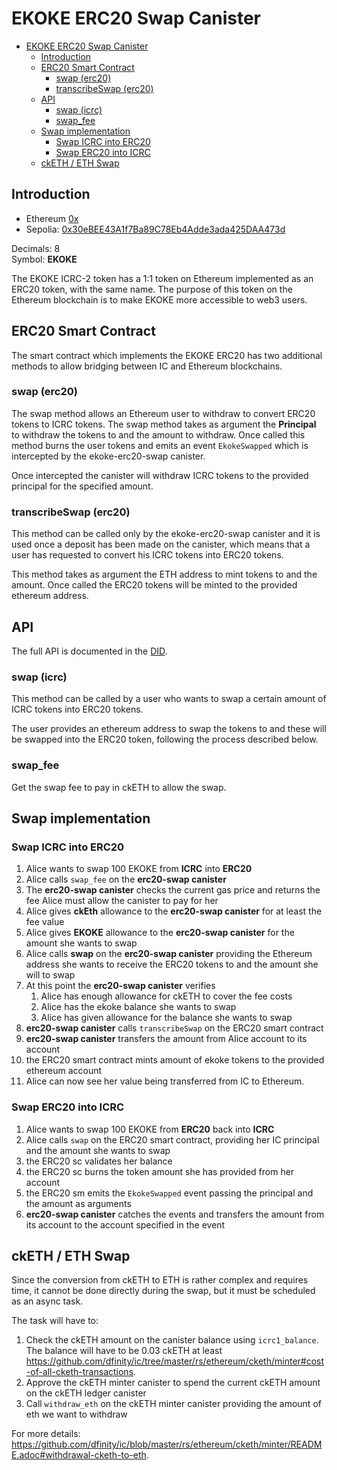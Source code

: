 # EKOKE ERC20 Swap Canister

- [EKOKE ERC20 Swap Canister](#ekoke-erc20-swap-canister)
  - [Introduction](#introduction)
  - [ERC20 Smart Contract](#erc20-smart-contract)
    - [swap (erc20)](#swap-erc20)
    - [transcribeSwap (erc20)](#transcribeswap-erc20)
  - [API](#api)
    - [swap (icrc)](#swap-icrc)
    - [swap\_fee](#swap_fee)
  - [Swap implementation](#swap-implementation)
    - [Swap ICRC into ERC20](#swap-icrc-into-erc20)
    - [Swap ERC20 into ICRC](#swap-erc20-into-icrc)
  - [ckETH / ETH Swap](#cketh--eth-swap)

## Introduction

- Ethereum [0x]()
- Sepolia: [0x30eBEE43A1f7Ba89C78Eb4Adde3ada425DAA473d](https://sepolia.etherscan.io/address/0x30eBEE43A1f7Ba89C78Eb4Adde3ada425DAA473d)

Decimals: 8  
Symbol: **EKOKE**

The EKOKE ICRC-2 token has a 1:1 token on Ethereum implemented as an ERC20 token, with the same name.
The purpose of this token on the Ethereum blockchain is to make EKOKE more accessible to web3 users.

## ERC20 Smart Contract

The smart contract which implements the EKOKE ERC20 has two additional methods to allow bridging between IC and Ethereum blockchains.

### swap (erc20)

The swap method allows an Ethereum user to withdraw to convert ERC20 tokens to ICRC tokens.
The swap method takes as argument the **Principal** to withdraw the tokens to and the amount to withdraw.
Once called this method burns the user tokens and emits an event `EkokeSwapped` which is intercepted by the ekoke-erc20-swap canister.

Once intercepted the canister will withdraw ICRC tokens to the provided principal for the specified amount.

### transcribeSwap (erc20)

This method can be called only by the ekoke-erc20-swap canister and it is used once a deposit has been made on the canister, which means that a user has requested to convert his ICRC tokens into ERC20 tokens.

This method takes as argument the ETH address to mint tokens to and the amount. Once called the ERC20 tokens will be minted to the provided ethereum address.

## API

The full API is documented in the [DID](../../src/ekoke_erc20_swap/ekoke-erc20-swap.did).

### swap (icrc)

This method can be called by a user who wants to swap a certain amount of ICRC tokens into ERC20 tokens.

The user provides an ethereum address to swap the tokens to and these will be swapped into the ERC20 token, following the process described below.

### swap_fee

Get the swap fee to pay in ckETH to allow the swap.

## Swap implementation

### Swap ICRC into ERC20

1. Alice wants to swap 100 EKOKE from **ICRC** into **ERC20**
2. Alice calls `swap_fee` on the **erc20-swap canister**
3. The **erc20-swap canister** checks the current gas price and returns the fee Alice must allow the canister to pay for her
4. Alice gives **ckEth** allowance to the **erc20-swap canister** for at least the fee value
5. Alice gives **EKOKE** allowance to the **erc20-swap canister** for the amount she wants to swap
6. Alice calls **swap** on the **erc20-swap canister** providing the Ethereum address she wants to receive the ERC20 tokens to and the amount she will to swap
7. At this point the **erc20-swap canister** verifies
   1. Alice has enough allowance for ckETH to cover the fee costs
   2. Alice has the ekoke balance she wants to swap
   3. Alice has given allowance for the balance she wants to swap
8. **erc20-swap canister** calls `transcribeSwap` on the ERC20 smart contract
9. **erc20-swap canister** transfers the amount from Alice account to its account
10. the ERC20 smart contract mints amount of ekoke tokens to the provided ethereum account
11. Alice can now see her value being transferred from IC to Ethereum.

### Swap ERC20 into ICRC

1. Alice wants to swap 100 EKOKE from **ERC20** back into **ICRC**
2. Alice calls `swap` on the ERC20 smart contract, providing her IC principal and the amount she wants to swap
3. the ERC20 sc validates her balance
4. the ERC20 sc burns the token amount she has provided from her account
5. the ERC20 sm emits the `EkokeSwapped` event passing the principal and the amount as arguments
6. **erc20-swap canister** catches the events and transfers the amount from its account to the account specified in the event

## ckETH / ETH Swap

Since the conversion from ckETH to ETH is rather complex and requires time, it cannot be done directly during the swap, but it must be scheduled as an async task.

The task will have to:

1. Check the ckETH amount on the canister balance using `icrc1_balance`. The balance will have to be 0.03 ckETH at least <https://github.com/dfinity/ic/tree/master/rs/ethereum/cketh/minter#cost-of-all-cketh-transactions>.
2. Approve the ckETH minter canister to spend the current ckETH amount on the ckETH ledger canister
3. Call `withdraw_eth` on the ckETH minter canister providing the amount of eth we want to withdraw

For more details: <https://github.com/dfinity/ic/blob/master/rs/ethereum/cketh/minter/README.adoc#withdrawal-cketh-to-eth>.
